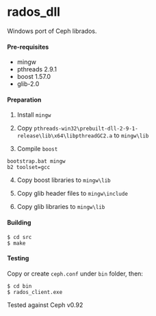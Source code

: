 # rados_dll
Windows port of Ceph librados.

#### Pre-requisites
* mingw
* pthreads 2.9.1
* boost 1.57.0
* glib-2.0

#### Preparation
1) Install `mingw`

2) Copy `pthreads-win32\prebuilt-dll-2-9-1-release\lib\x64\libpthreadGC2.a` to `mingw\lib`

3) Compile `boost`

```
bootstrap.bat mingw
b2 toolset=gcc
```

4) Copy boost libraries to `mingw\lib`

5) Copy glib header files to `mingw\include`

6) Copy glib libraries to `mingw\lib`


#### Building

```
$ cd src
$ make
```

#### Testing

Copy or create `ceph.conf` under `bin` folder, then:

```
$ cd bin
$ rados_client.exe
```

Tested against Ceph v0.92
